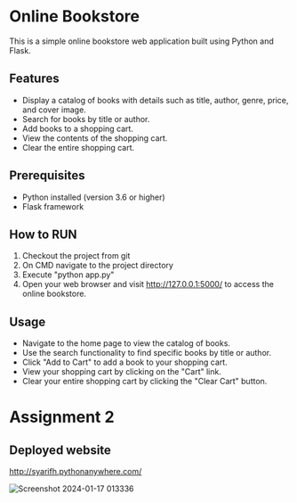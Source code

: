 # Online Bookstore

This is a simple online bookstore web application built using Python and Flask.

## Features

- Display a catalog of books with details such as title, author, genre, price, and cover image.
- Search for books by title or author.
- Add books to a shopping cart.
- View the contents of the shopping cart.
- Clear the entire shopping cart.

## Prerequisites

- Python installed (version 3.6 or higher)
- Flask framework

## How to RUN

1. Checkout the project from git
2. On CMD navigate to the project directory
4. Execute "python app.py"
5. Open your web browser and visit http://127.0.0.1:5000/ to access the online bookstore.

## Usage

- Navigate to the home page to view the catalog of books.
- Use the search functionality to find specific books by title or author.
- Click "Add to Cart" to add a book to your shopping cart.
- View your shopping cart by clicking on the "Cart" link.
- Clear your entire shopping cart by clicking the "Clear Cart" button.

# Assignment 2

## Deployed website

http://syarifh.pythonanywhere.com/

![Screenshot 2024-01-17 013336](https://github.com/FirdausHakimii/Group-7/assets/148948107/1934fac5-98b0-4928-85ba-6c80cbeb968b)
